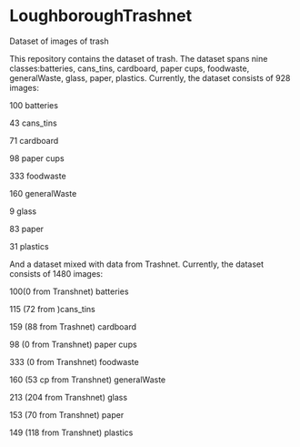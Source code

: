  # LoughboroughTrashnet
 Dataset of images of trash

This repository contains the dataset of trash. The dataset spans nine classes:batteries, cans_tins, cardboard, paper cups, foodwaste, generalWaste, glass, paper, plastics. Currently, the dataset consists of 928 images:

100 batteries

43 cans_tins

71 cardboard

98 paper cups

333 foodwaste

160 generalWaste

9 glass

83 paper

31 plastics

And a dataset mixed with data from Trashnet. Currently, the dataset consists of 1480 images:

100(0 from Transhnet) batteries

115 (72 from )cans_tins

159 (88 from Trashnet) cardboard

98 (0 from Transhnet) paper cups

333 (0 from Transhnet) foodwaste

160 (53 cp from Transhnet) generalWaste

213 (204 from Transhnet) glass

153 (70 from Transhnet) paper

149 (118 from Transhnet) plastics
